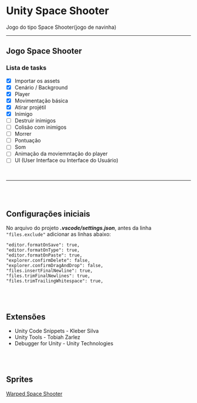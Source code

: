 # Unity Space Shooter
Jogo do tipo Space Shooter(jogo de navinha)

---
## Jogo Space Shooter
### Lista de tasks
- [X] Importar os assets
- [X] Cenário / Background
- [X] Player
- [X] Movimentação básica
- [X] Atirar projétil
- [X] Inimigo
- [ ] Destruir inimigos
- [ ] Colisão com inimigos
- [ ] Morrer
- [ ] Pontuação
- [ ] Som
- [ ] Animação da moviemntação do player
- [ ] UI (User Interface ou Interface do Usuário)

<br>

---
<br><br>

## Configurações iniciais

No arquivo do projeto ***.vscode/settings.json***, antes da linha `"files.exclude"` adicionar as linhas abaixo:

```
"editor.formatOnSave": true,
"editor.formatOnType": true,
"editor.formatOnPaste": true,
"explorer.confirmDelete": false,
"explorer.confirmDragAndDrop": false,
"files.insertFinalNewline": true,
"files.trimFinalNewlines": true,
"files.trimTrailingWhitespace": true,
```

<br><br>

## Extensões
- Unity Code Snippets - Kleber Silva
- Unity Tools - Tobiah Zarlez
- Debugger for Unity - Unity Technologies

<br><br>

## Sprites
[Warped Space Shooter](
https://assetstore.unity.com/packages/2d/characters/warped-space-shooter-181590)
